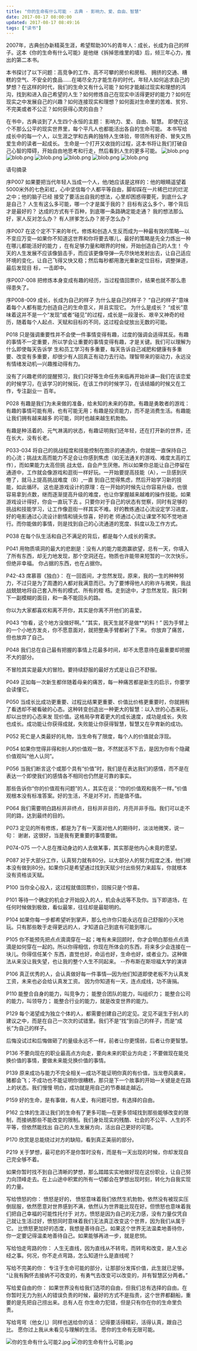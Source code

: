 ```yaml
---
title: "你的生命有什么可能 - 古典 - 影响力、爱、自由、智慧"
date: 2017-08-17 08:00:00
updated: 2017-08-17 08:49:16
tags: ["读书"]
---
```

2007年，古典创办新精英生涯，希望帮助30%的青年人：成长，长成为自己的样子。这本《你的生命有什么可能》是他继《拆掉思维里的墙》后，倾三年心力，推出的第二本书。
  
本书探讨了以下问题：高竞争的工作、高不可攀的房价和房租、 拥挤的交通、糟糕的空气、不安全的食品……在竭尽全力才能生存的时代，年轻人如何追求自己的梦想？在这样的时代，我们的生命又有什么可能？如何才能越过现实和理想的鸿沟，找到和进入自己希望的人生？如何修炼自己在现实中活得更好的能力？如何在现实之中发展自己的兴趣？如何连接现实和理想？如何面对生命里的苦难、贫穷、不完美或者不公正？如何获得心灵的自由？
  
在书中，古典谈到了人生四个永恒的主题：
影响力、爱、自由、智慧。
即使在这个不那么公平的现实世界里，每个平凡人也都能活出各自的生命可能。
本书写给成长中的每一个人，以生涯之学和古典的独特人生体验，带领所有好奇、冒失又热爱生命的读者一起成长。
生命是一个打开又收拢的过程，这本书将让我们打破自己心智的障碍，开始自由地思考和行走，然后看到人生的更多可能。
![blob.png](/uploads/ueditor/php/upload/image/20170817/1502930596.png)
![blob.png](/uploads/ueditor/php/upload/image/20170817/1502930678.png)
![blob.png](/uploads/ueditor/php/upload/image/20170817/1502930704.png)
![blob.png](/uploads/ueditor/php/upload/image/20170817/1502930749.png)
![blob.png](/uploads/ueditor/php/upload/image/20170817/1502930769.png)
![blob.png](/uploads/ueditor/php/upload/image/20170817/1502930799.png)
  
语句摘录
  
序P007
如果要把当代年轻人当成一个人，他/她应该是这样的：他的眼睛遥望着5000米外的七色彩虹，心中坚信每个人都平等自由，脚却踩在一片稀巴烂的烂泥之中；他的脑子已经
接受了要活出自我的想法，心里却困惑得要死，到底什么才是自己？
人生有这么多可能，哪一个才是属于我的？
目标有这么多个，哪个背后才是最好的？
达成的方式有千百种，到底哪一条路确定能走通？
我的想法那么好，家人反对怎么办？
有人拼爹怎么办？房子怎么办？
  
序P007
在这个定不下来的年代，修炼和创造人生反而成为一种最有效的策略—以不变应万变—如果你不知道这世界和你将要去哪儿，最好的策略是先全力炼出一种在哪儿都能活好的能力
，在有足够力量和眼界的时候，开始创造自己的人生！
今天的人生发展不应该像狙击手，而应该更像导弹—先尽快地发射出去，让自己适应环境的变化，让自己飞得又快又稳；然后每秒都用激光重新定位目标，调整弹道，最后发现目
标，一击即中。
  
序P007-008
把修炼本身变成有趣的经历，当过程值回票价，结果也就不那么患得患失了。
  
序P008-009
成长，长成为自己的样子
为什么是自己的样子？
“自己的样子”意味着每个人都有能力创造自己的生命意义，并且实现它。
为什么是成长？
“成长”意味着这并不是一个“发现”或者“碰见”的过程，成长是一段漫长、艰辛又神奇的经历，随着每个人起点、天赋和目标的不同，这过程会绽放出无数的可能。
  
P018
只是强调重要性并不会使一件事情变得有趣，过度的强调会适得其反。有趣的事情不一定重要，所以学会让重要的事情变得有趣，才是关键。我们可以理解为什么即使每天告诉学
生和员工学习有多重要，每天告诉自己减肥和健康有多重要、改变有多重要，却很少有人回真正有动力去行动。理智带来的驱动力，永远没有情绪发动机—兴趣推动得有力。
  
没有了兴趣老师的提醒预习，我们只好等生命任务来临再开始补课—我们在该恋爱的时候学习，在该学习的时候玩，在该工作的时候学习，在该结婚的时候又在工作，专注副业一
百年。
  
P028
有趣是我们为未来做的准备，给未知的未来的存款。有趣是勇敢者的游戏：有趣的事情可能有用，也有可能无用；有趣是投资能力，而不是消费生活。有趣能让我们拥有越来越多
的可能，同时也越来越生机勃勃。
  
有趣是种活着的、元气淋漓的状态，有趣证明我们还年轻，还在打开新的世界，还在长大，没有长老。
  
P033-034
将自己的挑战程度和技能控制在图示的通道内，你就能一直保持自己的心流；挑战太高而能力不足会让你感到焦虑（如无法通关的游戏、难度太高的工作），而如果能力太高但挑
战太低，自会产生厌倦。所以如果你总能让自己停留在通道中，工作就会像游戏和逛街一样好玩。一开始要提高技能（A），一旦感到厌倦了，就马上提高挑战难度（B）,一直
到自己觉得焦虑，然后开始学习新的技能，如此循环。
这也是游戏设计的原理：在一开始的时候先让你容易升级，也很容易拿到点数，继而逐渐提高升级的难度，也让你掌握越来越难的操作技能。如果游戏设计得好，你会一直玩下去
。只要你对于自己的状态有觉察，同时有足够的挑战和技能学习，让工作像逛街一样其实不难。好的教练通过心流设定学习进度，好的电影通过心流设计剧情和镜头惊喜，好的老
师通过心流让课堂不知不觉地进行。而你能做的事情，则是找到自己的心流通道的宽度、斜度以及工作方式。
  
P038
在每个队生活和自己不满足的背后，都是每个人成长的需求。
  
P041
用物质填洞的最大的悲剧是：没有人的能力能跑赢欲望，总有一天，你填入了所有东西，却无力地发现，那个空洞还在。物质也许能带来短暂的一次次快乐，但绝非幸福。
你占据的东西，也在占据你。
  
P42-43
席慕蓉《独白》：
在一回首间，才忽然发现，原来，我的一生的种种努力，不过只是为了周遭的人都对我满意而已。为了要博得他人的称许与微笑，我战战兢兢地将自己套入所有的模式、所有的桎
梏。走到途中，才忽然发现，我只剩下一副模糊的面目，和一条不能回头的路。
  
你以为大家都喜欢和离不开你，其实是你离不开他们的喜爱。
  
P043
“你看，这个地方没做好啊。”
“其实，我天生就不是做**的料！”
因为手臂上的一个小地方发炎，你不愿意面对，就把整条手臂都剁了下来。
你放弃了痛苦，但也放弃了自己。
  
P048
我们总在自己最有把握的事情上花最多时间，却不太愿意待在最重要却把握不大的部分。
  
不冒险其实是最大的冒险。要持续舒服的最好方式是让自己不舒服。
  
P049
正如每一次新生都伴随着母亲的痛苦，每一种痛苦都是新生的启示，你要学会读懂它。
  
P050
当成长比成功更重要、过程比结果更重要、价值比价格更重要时，你就拥有了看透却不被看破的心态。这种转变创造出一种更大的智慧：以入世的心态来玩，却以出世的心态来发
现价值。这格局孕育着更大的成长速度，成功是成长，失败也成长。成功能让你获得成就，失败能让你获得智慧，智慧又在孕育新的成功。
  
P052
死亡是人类最好的礼物，当生命有了限度，每个人的价值就会浮现。
  
P054
如果你觉得非得和别人的价值观一致，不然就活不下去，是因为你有个隐藏价值观叫“他人认同”。
  
P056
当我们断言这个或那个具有“价值”时，我们是在表达我们的感情，而不是在表达一个即使我们的感情各不相同也仍然是可靠的事实。
  
那些告诉你“你的价值观有问题”的人，其实在说：“你的价值观和我不一样。”价值观根本没有标准答案。好的生活，不是对不对，而是值不值。
  
P064
我们需要明白路标并非终点，目标并非目的，月亮并非手指。我们可以走不同的路，达到最终的目的。
  
P073
定见的所有修炼，都是为了有一天面对他人的期待时，淡淡地微笑，说一句：
谢谢，这很好，当是我有更重要的事情要做。
  
P074-075
一个人总在推动身边的人去做某事，其实那是他内心未竟的愿望。
  
P087
对于大部分工作，认真努力就有80分。以大部分人的努力程度之浅，他们根本没有做到80分。如果你只是希望通过找到天赋少付出些努力来超车，你就根本没有资格谈天赋。
  
P100
当你全心投入，这过程就值回票价，回报只是个惊喜。
  
P101
等待一个确定的机会才开始投入的人，机会永远等不及你。当下即道场，在任何时候做到极致，看似最笨，往往却是最聪明的。
  
P104
如果你每一步都希望听到掌声，那么也许你只能永远在自己舒服的小天地玩。只有那些敢于走得更远的人，才知道自己到底有可能到哪儿。
  
P105
你不能预先把点点滴滴穿在一起；唯有未来回顾时，你才会明白那些点点滴滴是如何穿在一起的。所以你得相信，你现在所体会的东西，将来多少会连接在一块儿。你得信任某个
东西，直觉也好，命运也好，生命也好，或者业力。这种做法从来没让我失望，也让我的整个人生不同起来。
\--乔布斯在斯坦福大学的演讲
  
P106
真正优秀的人，会认真做好每一件事情—因为他们知道即使老板不为认真发工资，未来也必会给认真发工资。
因为你知道有一天，连点成线，功不唐捐。
  
P110
能整合自身的能力，叫竞争力；
能整合团队的能力，叫组织力；
能整合公司的能力，叫领导力；
能整合行业的能力，就是改变世界的能力。
  
P129
每个渴望成为独立个体的人，都需要创建自己的定见。定见不诞生于别人的建议之中，而是在自己一次次的试错里。我们不是“找”到自己的样子，而是“成长”为自己的样子。
  
后悔没试过和后悔做砸了的量级永远不一样，前者让你更懦弱，后者让你更智慧。
  
P136
不要向现在的职业最高点方向走，要向未来的职业方向走；不要做现在能兑换价值的事情，要做未来能兑换价值的事情。
  
P139
原来成功与能力不完全相关—成功不能证明你真的有价值，当龙卷风袭来，猪都会飞；不成功也不能证明你很糟糕，那只是下一个故事的开始—关键是走在路上的状态。我们慢慢
明白，成功就是用自己的节奏越走越近。
  
P159
好的生命，是有事做，有人爱，有问题可想，有选择的自由。
  
P162
立体的生涯让我们的生命有了更多可能—在更多领域找到那些能够改变的限制，而接纳那些不能改变的限制。我们身处现实的残酷、社会的不公平、人生的不平等，但依然能找出
自己的人生发展方向，活出自己更好的可能。
  
P170
欣赏是总能绕过对方的缺陷，看到真正美丽的部分。
  
P219
关于梦想，最可悲的不是你暂时没有，而是有一天出现的时候，你却发现自己完全够不着。
  
如果你暂时找不到自己清晰的梦想，那么踏踏实实地做好现在这份职业，让自己努力向顶峰走去。在上山途中积累的所有一切都会在梦想出现时刻，转化为自我实现的力量。
  
  
写给愤怒的你：
愤怒是好的， 愤怒意味着我们依然生机勃勃，依然没有被现实压倒屈服，依然愿意对世界感到不满，依然认为世界能比现在好。但愤怒也意味着我们把自己幸福的可能性托付于
对方。愤怒是因为自己的无力感，没有力量仅凭自己就让生活过好，愤怒同时意味着我们无法真正改变这个世界，因为我们从属于它。
比愤怒更加好的态度，我想是善待自己。如果这个世界无法温柔地善待你，你一定要记得温柔地善待自己。如果能够再进一步，就是悲悯。
  
写给怕走弯路的你：
人生无直线，因为直线从不转弯。而转弯和改变，是人生必经之事。何况，你不走点弯路，怎么知道什么是直线呢？
  
写给不完美的你：
专注于生命可能的部分，让那部分发挥价值，此生就已足够。
“让我有胸怀去接纳不可改变的，有勇气去改变可以改变的，并有智慧区分两者。”
  
写给爱自由的你：
如果世界没有给我们选项的自由，但我们总有选择的自由。在你暂时无力为别人的错误负责的时候，最好的方式不是指责，这个世界都翻船，重要的是先把自己捞出来。总有人在
你生命力犯错，但是只有你在你的生命里负责。
  
写给弯弯（他女儿）同样也送给你的话：
记得要活得精彩，活得认真，跟自己比。
愿你过上我从未看见与理解的生活。
愿你的生命有无限可能。
  
![你的生命有什么可能2.jpg](/uploads/ueditor/php/upload/image/20170817/1502930642.png)
![你的生命有什么可能.jpg](/uploads/ueditor/php/upload/image/20170817/1502930637.png)
  
